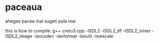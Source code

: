 # paceaua
ahegao pacea
mai sugeti pula mai

this is how to compile:
g++ cretu3.cpp -lSDL2 -lSDL2_ttf -lSDL2_mixer -lSDL2_image -lavcodec -lavformat -lavutil -lswscale